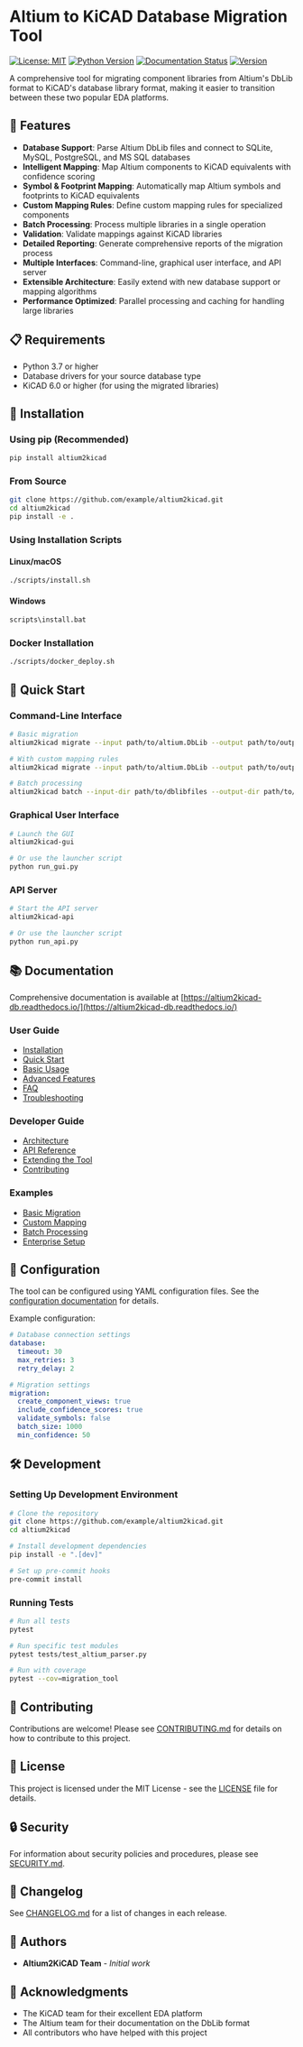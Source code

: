 # Altium to KiCAD Database Migration Tool

[![License: MIT](https://img.shields.io/badge/License-MIT-blue.svg)](https://opensource.org/licenses/MIT)
[![Python Version](https://img.shields.io/badge/python-3.7%2B-blue)](https://www.python.org/downloads/)
[![Documentation Status](https://readthedocs.org/projects/altium2kicad-db/badge/?version=latest)](https://altium2kicad-db.readthedocs.io/en/latest/?badge=latest)
[![Version](https://img.shields.io/badge/version-1.0.0-green)](https://github.com/example/altium2kicad/releases)

A comprehensive tool for migrating component libraries from Altium's DbLib format to KiCAD's database library format, making it easier to transition between these two popular EDA platforms.

## 🚀 Features

- **Database Support**: Parse Altium DbLib files and connect to SQLite, MySQL, PostgreSQL, and MS SQL databases
- **Intelligent Mapping**: Map Altium components to KiCAD equivalents with confidence scoring
- **Symbol & Footprint Mapping**: Automatically map Altium symbols and footprints to KiCAD equivalents
- **Custom Mapping Rules**: Define custom mapping rules for specialized components
- **Batch Processing**: Process multiple libraries in a single operation
- **Validation**: Validate mappings against KiCAD libraries
- **Detailed Reporting**: Generate comprehensive reports of the migration process
- **Multiple Interfaces**: Command-line, graphical user interface, and API server
- **Extensible Architecture**: Easily extend with new database support or mapping algorithms
- **Performance Optimized**: Parallel processing and caching for handling large libraries

## 📋 Requirements

- Python 3.7 or higher
- Database drivers for your source database type
- KiCAD 6.0 or higher (for using the migrated libraries)

## 🔧 Installation

### Using pip (Recommended)

```bash
pip install altium2kicad
```

### From Source

```bash
git clone https://github.com/example/altium2kicad.git
cd altium2kicad
pip install -e .
```

### Using Installation Scripts

#### Linux/macOS

```bash
./scripts/install.sh
```

#### Windows

```bash
scripts\install.bat
```

### Docker Installation

```bash
./scripts/docker_deploy.sh
```

## 🚀 Quick Start

### Command-Line Interface

```bash
# Basic migration
altium2kicad migrate --input path/to/altium.DbLib --output path/to/output

# With custom mapping rules
altium2kicad migrate --input path/to/altium.DbLib --output path/to/output --mapping-rules path/to/rules.yaml

# Batch processing
altium2kicad batch --input-dir path/to/dblibfiles --output-dir path/to/output
```

### Graphical User Interface

```bash
# Launch the GUI
altium2kicad-gui

# Or use the launcher script
python run_gui.py
```

### API Server

```bash
# Start the API server
altium2kicad-api

# Or use the launcher script
python run_api.py
```

## 📚 Documentation

Comprehensive documentation is available at [https://altium2kicad-db.readthedocs.io/](https://altium2kicad-db.readthedocs.io/)

### User Guide

- [Installation](https://altium2kicad-db.readthedocs.io/en/latest/user_guide/installation.html)
- [Quick Start](https://altium2kicad-db.readthedocs.io/en/latest/user_guide/quickstart.html)
- [Basic Usage](https://altium2kicad-db.readthedocs.io/en/latest/user_guide/basic_usage.html)
- [Advanced Features](https://altium2kicad-db.readthedocs.io/en/latest/user_guide/advanced_features.html)
- [FAQ](https://altium2kicad-db.readthedocs.io/en/latest/user_guide/faq.html)
- [Troubleshooting](https://altium2kicad-db.readthedocs.io/en/latest/user_guide/troubleshooting.html)

### Developer Guide

- [Architecture](https://altium2kicad-db.readthedocs.io/en/latest/developer_guide/architecture.html)
- [API Reference](https://altium2kicad-db.readthedocs.io/en/latest/developer_guide/api_reference.html)
- [Extending the Tool](https://altium2kicad-db.readthedocs.io/en/latest/developer_guide/extending.html)
- [Contributing](https://altium2kicad-db.readthedocs.io/en/latest/developer_guide/contributing.html)

### Examples

- [Basic Migration](https://altium2kicad-db.readthedocs.io/en/latest/examples/basic_migration.html)
- [Custom Mapping](https://altium2kicad-db.readthedocs.io/en/latest/examples/custom_mapping.html)
- [Batch Processing](https://altium2kicad-db.readthedocs.io/en/latest/examples/batch_processing.html)
- [Enterprise Setup](https://altium2kicad-db.readthedocs.io/en/latest/examples/enterprise_setup.html)

## 🔧 Configuration

The tool can be configured using YAML configuration files. See the [configuration documentation](https://altium2kicad-db.readthedocs.io/en/latest/user_guide/advanced_features.html#configuration) for details.

Example configuration:

```yaml
# Database connection settings
database:
  timeout: 30
  max_retries: 3
  retry_delay: 2

# Migration settings
migration:
  create_component_views: true
  include_confidence_scores: true
  validate_symbols: false
  batch_size: 1000
  min_confidence: 50
```

## 🛠️ Development

### Setting Up Development Environment

```bash
# Clone the repository
git clone https://github.com/example/altium2kicad.git
cd altium2kicad

# Install development dependencies
pip install -e ".[dev]"

# Set up pre-commit hooks
pre-commit install
```

### Running Tests

```bash
# Run all tests
pytest

# Run specific test modules
pytest tests/test_altium_parser.py

# Run with coverage
pytest --cov=migration_tool
```

## 🤝 Contributing

Contributions are welcome! Please see [CONTRIBUTING.md](CONTRIBUTING.md) for details on how to contribute to this project.

## 📜 License

This project is licensed under the MIT License - see the [LICENSE](LICENSE) file for details.

## 🔒 Security

For information about security policies and procedures, please see [SECURITY.md](SECURITY.md).

## 📝 Changelog

See [CHANGELOG.md](CHANGELOG.md) for a list of changes in each release.

## 👥 Authors

- **Altium2KiCAD Team** - *Initial work*

## 🙏 Acknowledgments

- The KiCAD team for their excellent EDA platform
- The Altium team for their documentation on the DbLib format
- All contributors who have helped with this project